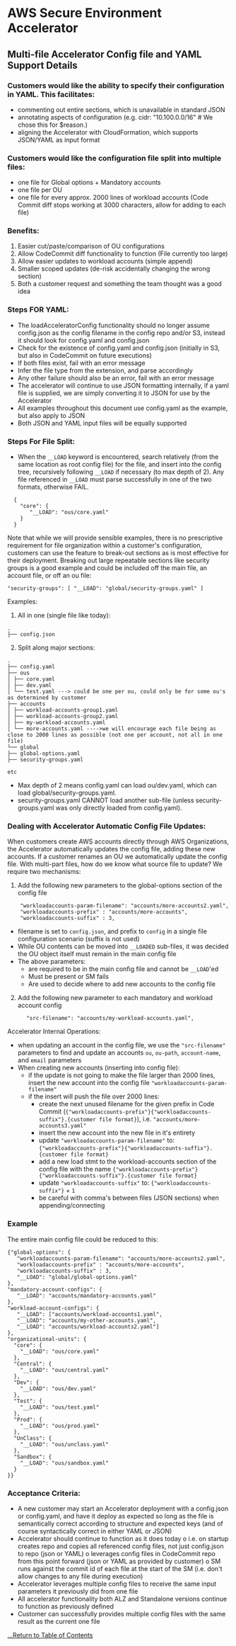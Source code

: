 # AWS Secure Environment Accelerator

## **Multi-file Accelerator Config file and YAML Support Details**

### Customers would like the ability to specify their configuration in YAML. This facilitates:

- commenting out entire sections, which is unavailable in standard JSON
- annotating aspects of configuration (e.g. cidr: "10.100.0.0/16" # We chose this for \$reason.)
- aligning the Accelerator with CloudFormation, which supports JSON/YAML as input format

### Customers would like the configuration file split into multiple files:

- one file for Global options + Mandatory accounts
- one file per OU
- one file for every approx. 2000 lines of workload accounts (Code Commit diff stops working at 3000 characters, allow for adding to each file)

### Benefits:

1. Easier cut/paste/comparison of OU configurations
2. Allow CodeCommit diff functionality to function (File currently too large)
3. Allow easier updates to workload accounts (simple append)
4. Smaller scoped updates (de-risk accidentally changing the wrong section)
5. Both a customer request and something the team thought was a good idea

### Steps FOR YAML:

- The loadAcceleratorConfig functionality should no longer assume config.json as the config filename in the config repo and/or S3, instead it should look for config.yaml and config.json
- Check for the existence of config.yaml and config.json (initially in S3, but also in CodeCommit on future executions)
- If both files exist, fail with an error message
- Infer the file type from the extension, and parse accordingly
- Any other failure should also be an error, fail with an error message
- The accelerator will continue to use JSON formatting internally, if a yaml file is supplied, we are simply converting it to JSON for use by the Accelerator
- All examples throughout this document use config.yaml as the example, but also apply to JSON
- Both JSON and YAML input files will be equally supported

### Steps For File Split:

- When the `__LOAD` keyword is encountered, search relatively (from the same location as root config file) for the file, and insert into the config tree, recursively following `__LOAD` if necessary (to max depth of 2). Any file referenced in `__LOAD` must parse successfully in one of the two formats, otherwise FAIL.

```
  {
    "core": {
       "__LOAD": "ous/core.yaml"
    }
  }
```

Note that while we will provide sensible examples, there is no prescriptive requirement for file organization within a customer's configuration, customers can use the feature to break-out sections as is most effective for their deployment. Breaking out large repeatable sections like security groups is a good example and could be included off the main file, an account file, or off an ou file:

```
"security-groups": [ "__LOAD": "global/security-groups.yaml" ]
```

Examples:

1. All in one (single file like today):

```
.
├── config.json
```

2. Split along major sections:

```
.
├── config.yaml
├── ous
│ ├── core.yaml
│ ├── dev.yaml
│ └── test.yaml ---> could be one per ou, could only be for some ou's as determined by customer
├── accounts
│ ├── workload-accounts-group1.yaml
│ ├── workload-accounts-group2.yaml
│ ├── my-workload-accounts.yaml
│ └── more-accounts.yaml ---->we will encourage each file being as close to 2000 lines as possible (not one per account, not all in one file)
└── global
├── global-options.yaml
├── security-groups.yaml

etc
```

- Max depth of 2 means config.yaml can load ou/dev.yaml, which can load global/security-groups.yaml.
- security-groups.yaml CANNOT load another sub-file (unless security-groups.yaml was only directly loaded from config.yaml).

### Dealing with Accelerator Automatic Config File Updates:

When customers create AWS accounts directly through AWS Organizations, the Accelerator automatically updates the config file, adding these new accounts. If a customer renames an OU we automatically update the config file. With multi-part files, how do we know what source file to update? We require two mechanisms:

1. Add the following new parameters to the global-options section of the config file

```
    "workloadaccounts-param-filename": "accounts/more-accounts2.yaml",
    "workloadaccounts-prefix" : "accounts/more-accounts",
    "workloadaccounts-suffix" : 3,
```

- filename is set to `config.json`, and prefix to `config` in a single file configuration scenario (suffix is not used)
- While OU contents can be moved into `__LOADED` sub-files, it was decided the OU object itself must remain in the main config file
- The above parameters:
  - are required to be in the main config file and cannot be `__LOAD`'ed
  - Must be present or SM fails
  - Are used to decide where to add new accounts to the config file

2. Add the following new parameter to each mandatory and workload account config

```
      "src-filename": "accounts/my-workload-accounts.yaml",
```

Accelerator Internal Operations:

- when updating an account in the config file, we use the `"src-filename"` parameters to find and update an accounts `ou`, `ou-path`, `account-name`, and `email` parameters
- When creating new accounts (inserting into config file):
  - if the update is not going to make the file larger than 2000 lines, insert the new account into the config file `"workloadaccounts-param-filename"`
  - if the insert will push the file over 2000 lines:
    - create the next unused filename for the given prefix in Code Commit (`{"workloadaccounts-prefix"}{"workloadaccounts-suffix"}.{customer file format}`), i.e. `"accounts/more-accounts3.yaml"`
    - insert the new account into the new file in it's entirety
    - update `"workloadaccounts-param-filename"` to: `{"workloadaccounts-prefix"}{"workloadaccounts-suffix"}.{customer file format}`
    - add a new load stmt to the workload-accounts section of the config file with the name `{"workloadaccounts-prefix"}{"workloadaccounts-suffix"}.{customer file format}`
    - update `"workloadaccounts-suffix"` to: `{"workloadaccounts-suffix"}` + `1`
    - be careful with comma's between files (JSON sections) when appending/connecting

### Example

The entire main config file could be reduced to this:

```
{"global-options": {
   "workloadaccounts-param-filename": "accounts/more-accounts2.yaml",
   "workloadaccounts-prefix" : "accounts/more-accounts",
   "workloadaccounts-suffix" : 3,
   "__LOAD": "global/global-options.yaml"
},
"mandatory-account-configs": {
   "__LOAD": "accounts/mandatory-accounts.yaml"
},
"workload-account-configs": {
   "__LOAD": ["accounts/workload-accounts1.yaml",
   "__LOAD": "accounts/my-other-accounts.yaml",
   "__LOAD": "accounts/workload-accounts2.yaml"]
},
"organizational-units": {
  "core": {
    "__LOAD": "ous/core.yaml"
  },
  "Central": {
    "__LOAD": "ous/central.yaml"
  },
  "Dev": {
    "__LOAD": "ous/dev.yaml"
  },
  "Test": {
    "__LOAD": "ous/test.yaml"
  },
  "Prod": {
    "__LOAD": "ous/prod.yaml"
  },
  "UnClass": {
    "__LOAD": "ous/unclass.yaml"
  },
  "Sandbox": {
    "__LOAD": "ous/sandbox.yaml"
  }
}}
```

### Acceptance Criteria:

- A new customer may start an Accelerator deployment with a config.json or config.yaml, and have it deploy as expected so long as the file is semantically correct according to structure and expected keys (and of course syntactically correct in either YAML or JSON)
- Accelerator should continue to function as it does today
  o i.e. on startup creates repo and copies all referenced config files, not just config.json to repo (json or YAML)
  o leverages config files in CodeCommit repo from this point forward (json or YAML as provided by customer)
  o SM runs against the commit id of each file at the start of the SM (i.e. don't allow changes to any file during execution)
- Accelerator leverages multiple config files to receive the same input parameters it previously did from one file
- All accelerator functionality both ALZ and Standalone versions continue to function as previously defined
- Customer can successfully provides multiple config files with the same result as the current one file

[...Return to Table of Contents](./customization-index.md)
